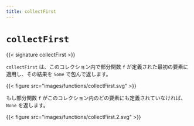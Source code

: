 ```yaml
---
title: collectFirst
---
```


# `collectFirst`

{{< signature collectFirst >}}

`collectFirst` は、このコレクション内で部分関数 `f` が定義された最初の要素に適用し、その結果を `Some` で包んで返します。

{{< figure src="images/functions/collectFirst.svg" >}}

もし部分関数 `f` がこのコレクション内のどの要素にも定義されていなければ、`None` を返します。

{{< figure src="images/functions/collectFirst.2.svg" >}}

